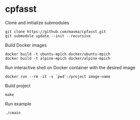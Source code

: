 # cpfasst

Clone and initialize submodules
```
git clone https://github.com/mavma/cpfasst.git
git submodule update --init --recursive
```

Build Docker images
```
docker build -t ubuntu-mpich docker/ubuntu-mpich
docker build -t alpine-mpich docker/alpine-mpich
```

Run interactive shell on Docker container with the desired image
```
docker run --rm -it -v `pwd`:/project image-name
```

Build project
```
make
```

Run example
```
./cmain
```
